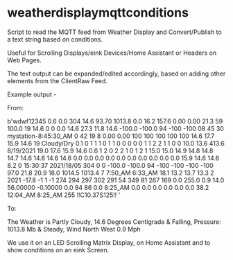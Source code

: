 # weatherdisplaymqttconditions
Script to read the MQTT feed from Weather Display and Convert/Publish to a text string based on conditions.

Useful for Scrolling Displays/eink Devices/Home Assistant or Headers on Web Pages.

The text output can be expanded/edited accordingly, based on adding other elements from the ClientRaw Feed. 

Example output -

From:

b'wdwf12345 0.6 0.0 304 14.6 93.70 1013.8 0.0 16.2 157.6 0.00 0.00 21.3 59 100.0 19 14.6 0 0 0.0 14.6 27.3 11.8 14.6 -100.0 -100.0 94 -100 -100 08 45 30 mystation-8:45:30_AM 0 42 19 8 0.00 0.00 100 100 100 100 100 14.6 17.7 15.9 14.6 19 Cloudy/Dry 0.1 0 1 1 1 0 1 1 0 0 0 0 0 1 1 2 2 1 1 0 0 10.0 13.6 413.6 8/19/2021 19.0 17.6 15.9 14.6 0.6 1 2 0 2 2 1 0 1 2 1 15.0 15.0 14.9 14.8 14.8 14.7 14.6 14.6 14.6 14.6 0.0 0.0 0.0 0.0 0.0 0.0 0.0 0.0 0.0 0.0 15.9 14.6 14.6 8.2 0 15:30:37 2021/18/05 304 0 0 -100.0 -100.0 94 -100 -100 -100 -100 97.0 21.8 20.9 18.0 1014.5 1013.4 7 7:50_AM 6:33_AM 18.1 13.2 13.7 13.3 2 2021 -17.8 -1 1 -1 274 294 297 302 291 54 349 81 267 169 0.0 255.0 0.9 14.0 56.00000 -0.10000 0.0 94 86 0.0 8:25_AM 0.0 0.0 0.0 0.0 0.0 0.0 38.2 12:04_AM 8:25_AM 255 !!C10.37S125!! '

To:

The Weather is Partly Cloudy, 14.6 Degrees Centigrade & Falling, Pressure: 1013.8 Mb & Steady, Wind North West 0.9 Mph


We use it on an LED Scrolling Matrix Display, on Home Assistant and to show conditions on an eink Screen.
